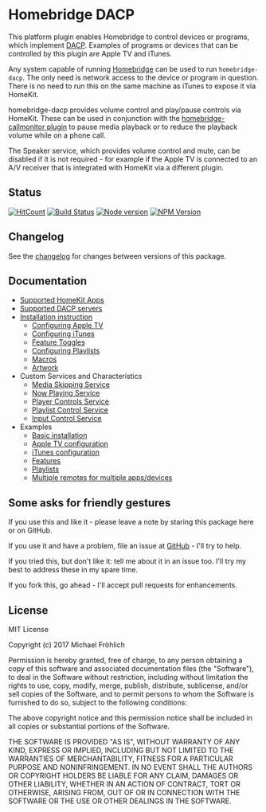 # Homebridge DACP

This platform plugin enables Homebridge to control devices or programs, which implement [DACP](https://en.wikipedia.org/wiki/Digital_Audio_Control_Protocol). Examples of programs or
devices that can be controlled by this plugin are Apple TV and iTunes.

Any system capable of running [Homebridge](https://github.com/nfarina/homebridge) can be
used to run `homebridge-dacp`. The only need is network access to the device or program in
question. There is no need to run this on the same machine as iTunes to expose it via HomeKit.

homebridge-dacp provides volume control and play/pause controls via HomeKit. These can be
used in conjunction with the [homebridge-callmonitor plugin](https://github.com/grover/homebridge-callmonitor)
to pause media playback or to reduce the playback volume while on a phone call.

The Speaker service, which provides volume control and mute, can be disabled if it is not
required - for example if the Apple TV is connected to an A/V receiver that is integrated
with HomeKit via a different plugin.

## Status

[![HitCount](http://hits.dwyl.io/grover/homebridge-dacp.svg)](https://github.com/grover/homebridge-dacp)
[![Build Status](https://travis-ci.org/grover/homebridge-dacp.png?branch=master)](https://travis-ci.org/grover/homebridge-dacp)
[![Node version](https://img.shields.io/node/v/homebridge-dacp.svg?style=flat)](http://nodejs.org/download/)
[![NPM Version](https://badge.fury.io/js/homebridge-dacp.svg?style=flat)](https://npmjs.org/package/homebridge-dacp)

## Changelog

See the [changelog](CHANGELOG.md) for changes between versions of this package.

## Documentation

* [Supported HomeKit Apps](docs/apps.md)
* [Supported DACP servers](docs/servers.md)
* [Installation instruction](docs/install.md)
  * [Configuring Apple TV](docs/configuration/appletv.md)
  * [Configuring iTunes](docs/configuration/itunes.md)
  * [Feature Toggles](docs/configuration/features.md)
  * [Configuring Playlists](docs/configuration/playlists.md)
  * [Macros](docs/configuration/macros.md)
  * [Artwork](docs/configuration/artwork.md)
* Custom Services and Characteristics
  * [Media Skipping Service](docs/services/mediaskippingservice.md)
  * [Now Playing Service](docs/services/nowplayingservice.md)
  * [Player Controls Service](docs/services/playercontrolsservice.md)
  * [Playlist Control Service](docs/services/playlistcontrolservice.md)
  * [Input Control Service](docs/services/inputcontrolservice.md)
* Examples
  * [Basic installation](examples/install)
  * [Apple TV configuration](examples/appletv)
  * [iTunes configuration](examples/itunes)
  * [Features](examples/features)
  * [Playlists](examples/playlists)
  * [Multiple remotes for multiple apps/devices](examples/multiple-remotes)

## Some asks for friendly gestures

If you use this and like it - please leave a note by staring this package here or on GitHub.

If you use it and have a problem, file an issue at [GitHub](https://github.com/grover/homebridge-dacp/issues) - I'll try to help.

If you tried this, but don't like it: tell me about it in an issue too. I'll try my best
to address these in my spare time.

If you fork this, go ahead - I'll accept pull requests for enhancements.

## License

MIT License

Copyright (c) 2017 Michael Fröhlich

Permission is hereby granted, free of charge, to any person obtaining a copy
of this software and associated documentation files (the "Software"), to deal
in the Software without restriction, including without limitation the rights
to use, copy, modify, merge, publish, distribute, sublicense, and/or sell
copies of the Software, and to permit persons to whom the Software is
furnished to do so, subject to the following conditions:

The above copyright notice and this permission notice shall be included in all
copies or substantial portions of the Software.

THE SOFTWARE IS PROVIDED "AS IS", WITHOUT WARRANTY OF ANY KIND, EXPRESS OR
IMPLIED, INCLUDING BUT NOT LIMITED TO THE WARRANTIES OF MERCHANTABILITY,
FITNESS FOR A PARTICULAR PURPOSE AND NONINFRINGEMENT. IN NO EVENT SHALL THE
AUTHORS OR COPYRIGHT HOLDERS BE LIABLE FOR ANY CLAIM, DAMAGES OR OTHER
LIABILITY, WHETHER IN AN ACTION OF CONTRACT, TORT OR OTHERWISE, ARISING FROM,
OUT OF OR IN CONNECTION WITH THE SOFTWARE OR THE USE OR OTHER DEALINGS IN THE
SOFTWARE.
